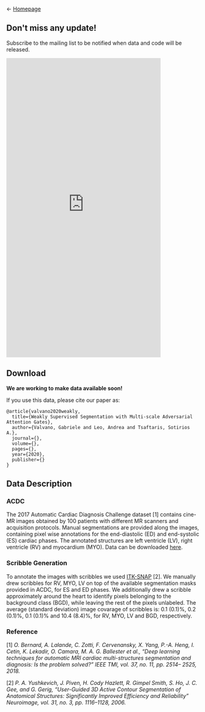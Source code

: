
&larr; [Homepage](https://gvalvano.github.io/wss-multiscale-adversarial-attention-gates)



## Don't miss any update!
Subscribe to the mailing list to be notified when data and code will be released.

<iframe src="https://docs.google.com/forms/d/e/1FAIpQLSdXVFqMuc3Q_ojNkYWBkDNLd8sBNGjVkHw4oLx2xgZbN2EWXg/viewform?usp=sf_link" height="20%" width="80%" frameborder="0" marginheight="0" marginwidth="0">Loading…
</iframe>


## Download

**We are working to make data available soon!**

If you use this data, please cite our paper as:
```
@article{valvano2020weakly,
  title={Weakly Supervised Segmentation with Multi-scale Adversarial Attention Gates},
  author={Valvano, Gabriele and Leo, Andrea and Tsaftaris, Sotirios A.},
  journal={},
  volume={},
  pages={},
  year={2020},
  publisher={}
}
```

## Data Description

###  ACDC
The 2017 Automatic Cardiac Diagnosis Challenge dataset [1] contains cine-MR images obtained by 100 patients with different MR scanners and acquisition protocols. 
Manual segmentations are provided along the images, containing pixel wise annotations for the end-diastolic (ED) and end-systolic (ES) cardiac phases. 
The annotated structures are left ventricle (LV), right ventricle (RV) and myocardium (MYO). 
Data can be downloaded [here](https://www.creatis.insa-lyon.fr/Challenge/acdc/index.html).

### Scribble Generation

To annotate the images with scribbles we used [ITK-SNAP](http://www.itksnap.org/pmwiki/pmwiki.php) [2]. 
We manually drew scribbles for RV, MYO, LV on top of the available segmentation masks provided in ACDC, for ES and ED phases. 
We additionally drew a scribble approximately around the heart to identify pixels belonging to the background class (BGD), while leaving the rest of the pixels 
unlabeled.  The average (standard deviation) image covarage of scribbles is:  0.1 (0.1)\%, 0.2 (0.1)\%, 0.1 (0.1)\% and 10.4 (8.4)\%, 
for RV, MYO, LV and BGD, respectively.

### Reference
[1] *O. Bernard, A. Lalande, C. Zotti, F. Cervenansky, X. Yang, P.-A. Heng, I. Cetin, K. Lekadir, O. Camara, M. A. G. Ballester et al., 
“Deep learning techniques for automatic MRI cardiac multi-structures segmentation and diagnosis: Is the problem solved?” 
IEEE TMI, vol. 37, no. 11, pp. 2514– 2525, 2018.*

[2] *P. A. Yushkevich, J. Piven, H. Cody Hazlett, R. Gimpel Smith, S. Ho, J. C. Gee, and G. Gerig, 
“User-Guided 3D Active Contour Segmentation of Anatomical Structures: Significantly Improved Efficiency and Reliability” 
Neuroimage, vol. 31, no. 3, pp. 1116–1128, 2006.*
